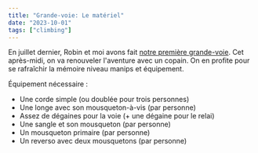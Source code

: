```yaml
---
title: "Grande-voie: Le matériel"
date: "2023-10-01"
tags: ["climbing"]
---
```


En juillet dernier, Robin et moi avons fait [notre première grande-voie](/posts.35-from-one-project-to-the-next). Cet après-midi, on va renouveler l'aventure avec un copain. On en profite pour se rafraîchir la mémoire niveau manips et équipement.

Équipement nécessaire :

- Une corde simple (ou doublée pour trois personnes)
- Une longe avec son mousqueton-à-vis (par personne)
- Assez de dégaines pour la voie (+ une dégaine pour le relai)
- Une sangle et son mousqueton (par personne)
- Un mousqueton primaire (par personne)
- Un reverso avec deux mousquetons (par personne)
